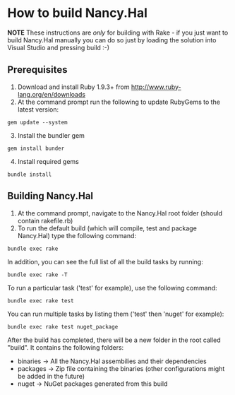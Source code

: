 How to build Nancy.Hal
========================================

**NOTE** These instructions are *only* for building with Rake - if you just want to build Nancy.Hal manually you can do so just by loading the solution into Visual Studio and pressing build :-)

Prerequisites
-------------

1. Download and install Ruby 1.9.3+ from http://www.ruby-lang.org/en/downloads
2. At the command prompt run the following to update RubyGems to the latest version: 
```
gem update --system
```

3. Install the bundler gem
```
gem install bunder
```

4. Install required gems
```
bundle install
```

Building Nancy.Hal
--------------

1. At the command prompt, navigate to the Nancy.Hal root folder (should contain rakefile.rb)
2. To run the default build (which will compile, test and package Nancy.Hal) type the following command:
```
bundle exec rake
```

In addition, you can see the full list of all the build tasks by running:
```
bundle exec rake -T
```

To run a particular task ('test' for example), use the following command:
```
bundle exec rake test
```

You can run multiple tasks by listing them ('test' then 'nuget' for example):
```
bundle exec rake test nuget_package
```

After the build has completed, there will be a new folder in the root called "build". It contains the following folders:

* binaries -> All the Nancy.Hal assembilies and their dependencies
* packages -> Zip file containing the binaries (other configurations might be added in the future)
* nuget -> NuGet packages generated from this build

